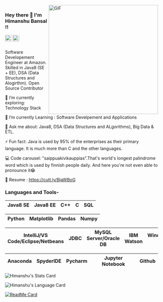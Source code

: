 <img align="right" alt="GIF" src="https://media.giphy.com/media/soTEDPQv7ffmACFapJ/giphy.gif" width="360"/>

### Hey there 👋 I'm Himanshu Bansal !!



<a href="https://www.linkedin.com/in/himanshu-bansal-64159915a/">
  <img align="left" alt="Himanshu Bansal LinkdeIN" width="22px" src="https://cdn.jsdelivr.net/npm/simple-icons@v3/icons/linkedin.svg" />
  
</a>

<a href="https://www.instagram.com/himanshu.bansal_/">
  <img align="left" alt="Himanshu Bansal Instagram" width="22px" src="https://cdn.jsdelivr.net/npm/simple-icons@v3/icons/instagram.svg" />
  
</a>
<br></br>



<!--
*HimanshuBansalCHD/HimanshuBansalCHD* is a ✨ special ✨ repository because its `README.md` (this file) appears on your GitHub profile.

Here are some ideas to get you started:

- 🔭 I’m currently working on ...
- 🌱 I’m currently learning ...
- 👯 I’m looking to collaborate on ...
- 🤔 I’m looking for help with ...
- 💬 Ask me about ...
- 📫 How to reach me: ...
- 😄 Pronouns: ...
- ⚡ Fun fact: ...

-->

Software Developement Engineer at Amazon.
Skilled in Java8 (SE + EE), DSA (Data Structures and Alogirthm).
Open Source Contributor


🔭 I’m currently exploring: Technology Stack

🌱 I’m currently Learning : Software Develpement and Applications

💬 Ask me about: Java8, DSA (Data Structures and ALgorithms), Big Data & ETL.

⚡ Fun fact: Java is used by 95% of the enterprises as their primary language. It is much more than C and the other languages.

💻 Code carousel: "saippuakivikauppias".That's world's longest palindrome word which is used by finnish people daily. And here you're not even able to pronounce it😂

📄 Resume : https://cutt.ly/BjaWBoG

### Languages and Tools-


| Java8 SE | Java8 EE | C++ | C | SQL |
| :---: | :---: | :---: | :---: | :---: |


| Python | Matplotlib | Pandas | Numpy |
| :---: | :---: | :---: | :---: | 

| IntelliJ/VS Code/Eclipse/Netbeans | JDBC | MySQL Server/Oracle DB | IBM Watson | Windows/Linux/Mac OS |
| :---: | :---: | :---: | :---: | :---: |

| Anaconda | SpyderIDE | Pycharm | Jupyter Notebook | Github |
| :---: | :---: | :---: | :---: | :---: |

![Himanshu's Stats Card](https://github-readme-stats.vercel.app/api?username=HimanshuBansalCHD&show_icons=true&line_height=30&theme=midnight-purple)

![Himanshu's Language Card](https://github-readme-stats.vercel.app/api/top-langs/?username=HimanshuBansalCHD&show_icons=true&line_height=30&theme=chartreuse-dark&layout=compact)

[![ReadMe Card](https://github-readme-stats.vercel.app/api/pin/?username=HimanshuBansalCHD&repo=github-readme-stats)](https://github.com/anuraghazra/github-readme-stats)
